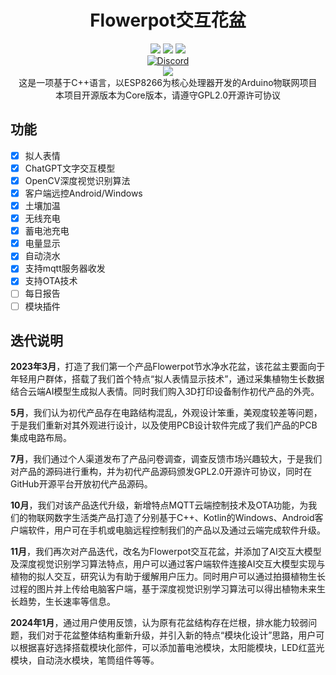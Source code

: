 <div align="center">
    <h1> Flowerpot交互花盆</h1>
    <img src="https://img.shields.io/github/license/JasonYANG170/Flowerpot?style=for-the-badge">
    <img src="https://img.shields.io/github/commit-activity/w/JasonYANG170/Flowerpot?style=for-the-badge">
	<img src="https://img.shields.io/github/languages/count/JasonYANG170/Flowerpot?logo=cplusplus&style=for-the-badge">
	<br>
    	<a href="https://discord.com/invite/az3ceRmgVe"><img alt="Discord" src="https://img.shields.io/discord/978108215499816980?style=social&logo=discord&label=echosec"></a>
  <br>
  <img src="https://github.com/JasonYANG170/Flowerpot/assets/39414350/fb4f4e7e-ed8a-4745-9fe7-4c52a4537b50">
  <br>
这是一项基于C++语言，以ESP8266为核心处理器开发的Arduino物联网项目
  
<br>
本项目开源版本为Core版本，请遵守GPL2.0开源许可协议
</div>


## 功能
- [x] 拟人表情
- [x] ChatGPT文字交互模型
- [x] OpenCV深度视觉识别算法
- [x] 客户端远控Android/Windows
- [x] 土壤加温
- [x] 无线充电
- [x] 蓄电池充电
- [x] 电量显示
- [x] 自动浇水
- [x] 支持mqtt服务器收发
- [x] 支持OTA技术
- [ ] 每日报告
- [ ] 模块插件
## 迭代说明
**2023年3月**，打造了我们第一个产品Flowerpot节水净水花盆，该花盆主要面向于年轻用户群体，搭载了我们首个特点“拟人表情显示技术”，通过采集植物生长数据结合云端AI模型生成拟人表情。同时我们购入3D打印设备制作初代产品的外壳。  

**5月**，我们认为初代产品存在电路结构混乱，外观设计笨重，美观度较差等问题，于是我们重新对其外观进行设计，以及使用PCB设计软件完成了我们产品的PCB集成电路布局。  

**7月**，我们通过个人渠道发布了产品问卷调查，调查反馈市场兴趣较大，于是我们对产品的源码进行重构，并为初代产品源码颁发GPL2.0开源许可协议，同时在GitHub开源平台开放初代产品源码。  

**10月**，我们对该产品迭代升级，新增特点MQTT云端控制技术及OTA功能，为我们的物联网数字生活类产品打造了分别基于C++、Kotlin的Windows、Android客户端软件，用户可在手机或电脑远程控制我们的产品以及通过云端完成软件升级。  

**11月**，我们再次对产品迭代，改名为Flowerpot交互花盆，并添加了AI交互大模型及深度视觉识别学习算法特点，用户可以通过客户端软件连接AI交互大模型实现与植物的拟人交互，研究认为有助于缓解用户压力。同时用户可以通过拍摄植物生长过程的图片并上传给电脑客户端，基于深度视觉识别学习算法可以得出植物未来生长趋势，生长速率等信息。  

**2024年1月**，通过用户使用反馈，认为原有花盆结构存在烂根，排水能力较弱问题，我们对于花盆整体结构重新升级，并引入新的特点“模块化设计”思路，用户可以根据喜好选择搭载模块化部件，可以添加蓄电池模块，太阳能模块，LED红蓝光模块，自动浇水模块，笔筒组件等等。  





